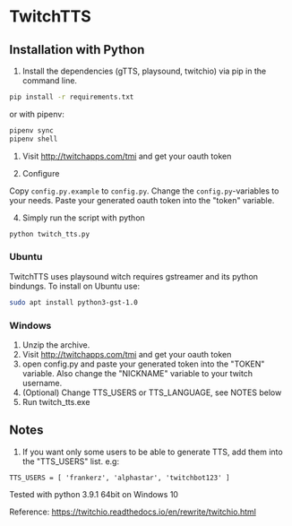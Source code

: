 # TwitchTTS

## Installation with Python

1. Install the dependencies (gTTS, playsound, twitchio) via pip in the command line.

```bash
pip install -r requirements.txt
```

or with pipenv:

```bash
pipenv sync
pipenv shell
```

1. Visit http://twitchapps.com/tmi and get your oauth token

2. Configure

Copy `config.py.example` to `config.py`.
Change the `config.py`-variables to your needs.
Paste your generated oauth token into the "token" variable.

4. Simply run the script with python

```bash
python twitch_tts.py
```

### Ubuntu

TwitchTTS uses playsound witch requires gstreamer and its python bindungs.
To install on Ubuntu use:

```bash
sudo apt install python3-gst-1.0
```

### Windows

1. Unzip the archive.
2. Visit http://twitchapps.com/tmi and get your oauth token
2. open config.py and paste your generated token into the "TOKEN" variable. Also change the "NICKNAME" variable to your twitch username.
3. (Optional) Change TTS_USERS or TTS_LANGUAGE, see NOTES below
4. Run twitch_tts.exe

## Notes
1. If you want only some users to be able to generate TTS, add them into the "TTS_USERS" list. e.g:

```
TTS_USERS = [ 'frankerz', 'alphastar', 'twitchbot123' ]
```

Tested with python 3.9.1 64bit on Windows 10

Reference:
https://twitchio.readthedocs.io/en/rewrite/twitchio.html
